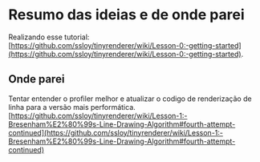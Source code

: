 # Resumo das ideias e de onde parei

Realizando esse tutorial: [https://github.com/ssloy/tinyrenderer/wiki/Lesson-0:-getting-started](https://github.com/ssloy/tinyrenderer/wiki/Lesson-0:-getting-started).


## Onde parei

Tentar entender o profiler melhor e atualizar o codigo de renderização de linha para a versão mais performática.
[https://github.com/ssloy/tinyrenderer/wiki/Lesson-1:-Bresenham%E2%80%99s-Line-Drawing-Algorithm#fourth-attempt-continued](https://github.com/ssloy/tinyrenderer/wiki/Lesson-1:-Bresenham%E2%80%99s-Line-Drawing-Algorithm#fourth-attempt-continued)
